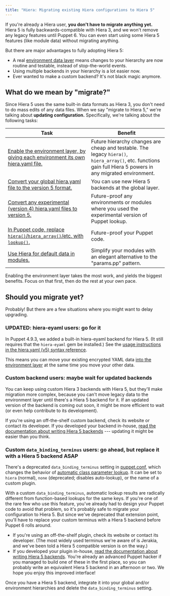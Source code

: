 ```yaml
---
title: "Hiera: Migrating existing Hiera configurations to Hiera 5"
---
```


[layers]: ./hiera_layers.html
[migrate_environment]: ./hiera_migrate_environments.html
[migrate_v3]: ./hiera_migrate_v3_yaml.html
[migrate_v4]: ./hiera_migrate_v4_yaml.html
[migrate_functions]: ./hiera_migrate_functions.html
[migrate_modules]: ./hiera_migrate_modules.html
[legacy_backend]: ./hiera_config_yaml_5.html#configuring-a-hierarchy-level-legacy-hiera-3-backends
[backends]: ./hiera_custom_backends.html
[puppet.conf]: ./config_file_main.html
[automatic]: ./hiera_automatic.html
[eyaml_v5]: ./hiera_config_yaml_5.html#configuring-a-hierarchy-level-hiera-eyaml

If you're already a Hiera user, **you don't have to migrate anything yet.** Hiera 5 is fully backwards-compatible with Hiera 3, and we won't remove any legacy features until Puppet 6. You can even start using some Hiera 5 features (like module data) without migrating anything.

But there are major advantages to fully adopting Hiera 5:

* A real [environment data layer][layers] means changes to your hierarchy are now routine and testable, instead of stop-the-world events.
* Using multiple backends in your hierarchy is a lot easier now.
* Ever wanted to make a custom backend? It's not black magic anymore.

## What do we mean by "migrate?"

Since Hiera 5 uses the same built-in data formats as Hiera 3, you don't need to do mass edits of any data files. When we say "migrate to Hiera 5," we're talking about **updating configuration.** Specifically, we're talking about the following tasks:

Task | Benefit
-----|--------
[Enable the environment layer, by giving each environment its own hiera.yaml file.][migrate_environment] | Future hierarchy changes are cheap and testable. The legacy `hiera()`, `hiera_array()`, etc. functions gain full Hiera 5 powers in any migrated environment.
[Convert your global hiera.yaml file to the version 5 format.][migrate_v3] | You can use new Hiera 5 backends at the global layer.
[Convert any experimental (version 4) hiera.yaml files to version 5.][migrate_v4] | Future-proof any environments or modules where you used the experimental version of Puppet lookup.
[In Puppet code, replace `hiera()`/`hiera_array()`/etc. with `lookup()`.][migrate_functions] | Future-proof your Puppet code.
[Use Hiera for default data in modules.][migrate_modules] | Simplify your modules with an elegant alternative to the "params.pp" pattern.

Enabling the environment layer takes the most work, and yields the biggest benefits. Focus on that first, then do the rest at your own pace.


## Should you migrate yet?

Probably! But there are a few situations where you might want to delay upgrading.

### UPDATED: hiera-eyaml users: go for it

In Puppet 4.9.3, we added a built-in hiera-eyaml backend for Hiera 5. (It still requires that the `hiera-eyaml` gem be installed.) See the [usage instructions in the hiera.yaml (v5) syntax reference][eyaml_v5].

This means you can move your existing encrypted YAML data [into the environment layer][migrate_environment] at the same time you move your other data.

### Custom backend users: maybe wait for updated backends

You can keep using custom Hiera 3 backends with Hiera 5, but they'll make migration more complex, because you can't move legacy data to the environment layer until there's a Hiera 5 backend for it. If an updated version of the backend is coming out soon, it might be more efficient to wait (or even help contribute to its development).

If you're using an off-the-shelf custom backend, check its website or contact its developer. If you developed your backend in-house, [read the documentation about writing Hiera 5 backends][backends] --- updating it might be easier than you think.

### Custom `data_binding_terminus` users: go ahead, but replace it with a Hiera 5 backend ASAP

There's a deprecated `data_binding_terminus` setting in [puppet.conf][], which changes the behavior of [automatic class parameter lookup][automatic]. It can be set to `hiera` (normal), `none` (deprecated; disables auto-lookup), or the name of a custom plugin.

With a custom `data_binding_terminus`, automatic lookup results are radically different from function-based lookups for the same keys. If you're one of the rare few who use this feature, you've already had to design your Puppet code to avoid that problem, so it's probably safe to migrate your configuration to Hiera 5. But since we've deprecated that extension point, you'll have to replace your custom terminus with a Hiera 5 backend before Puppet 6 rolls around.

* If you're using an off-the-shelf plugin, check its website or contact its developer. (The most widely used terminus we're aware of is Jerakia, and we've been told a Hiera 5 compatible version is on the way.)
* If you developed your plugin in-house, [read the documentation about writing Hiera 5 backends][backends]. You're already an advanced Puppet hacker if you managed to build one of these in the first place, so you can probably write an equivalent Hiera 5 backend in an afternoon or two. We hope you enjoy this improved interface!

Once you have a Hiera 5 backend, integrate it into your global and/or environment hierarchies and delete the `data_binding_terminus` setting.

